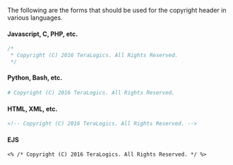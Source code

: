 The following are the forms that should be used for the copyright header in various languages.

#### Javascript, C, PHP, etc.
```javascript
/*
 * Copyright (C) 2016 TeraLogics. All Rights Reserved.
 */
```

#### Python, Bash, etc.
```python
# Copyright (C) 2016 TeraLogics. All Rights Reserved.
```

#### HTML, XML, etc.
```xml
<!-- Copyright (C) 2016 TeraLogics. All Rights Reserved. -->
```

#### EJS
```
<% /* Copyright (C) 2016 TeraLogics. All Rights Reserved. */ %>
```

